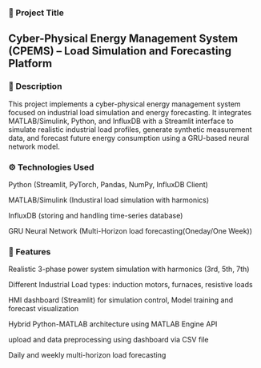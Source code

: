 ### 📌 Project Title  

## Cyber-Physical Energy Management System (CPEMS) – Load Simulation and Forecasting Platform

### 📖 Description

This project implements a cyber-physical energy management system focused on industrial load simulation and energy forecasting. It integrates MATLAB/Simulink, Python, and InfluxDB with a Streamlit interface to simulate realistic industrial load profiles, generate synthetic measurement data, and forecast future energy consumption using a GRU-based neural network model.

### ⚙️ Technologies Used

Python (Streamlit, PyTorch, Pandas, NumPy, InfluxDB Client)

MATLAB/Simulink (Industiral load simulation with harmonics)

InfluxDB (storing and handling time-series database)

GRU Neural Network (Multi-Horizon load forecasting(Oneday/One Week))

### 🧩 Features

Realistic 3-phase power system simulation with harmonics (3rd, 5th, 7th)

Different Industrial Load types: induction motors, furnaces, resistive loads

HMI dashboard (Streamlit) for simulation control, Model training and forecast visualization

Hybrid Python-MATLAB architecture using MATLAB Engine API

upload and data preprocessing using dashboard via CSV file

Daily and weekly multi-horizon load forecasting
